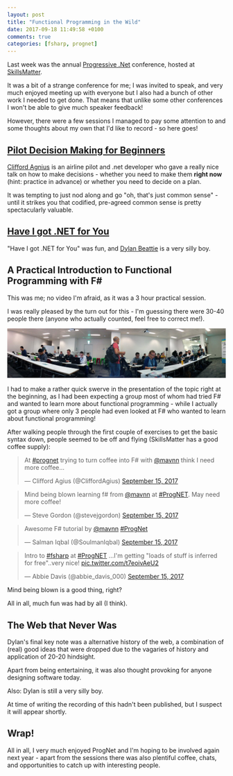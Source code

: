 ```yaml
---
layout: post
title: "Functional Programming in the Wild"
date: 2017-09-18 11:49:58 +0100
comments: true
categories: [fsharp, prognet]
---
```

Last week was the annual [Progressive .Net](https://skillsmatter.com/conferences/8268-progressive-dot-net-2017) conference, hosted at [SkillsMatter](https://skillsmatter.com).

It was a bit of a strange conference for me; I was invited to speak, and very much enjoyed meeting up with everyone but I also had a bunch of other work I needed to get done. That means that unlike some other conferences I won't be able to give much speaker feedback!

However, there were a few sessions I managed to pay some attention to and some thoughts about my own that I'd like to record - so here goes!

<!-- more -->

## [Pilot Decision Making for Beginners](https://skillsmatter.com/skillscasts/10458-pilot-decision-management#video)

[Clifford Agnius](https://twitter.com/CliffordAgius) is an airline pilot and .net developer who gave a really nice talk on how to make decisions - whether you need to make them **right now** (hint: practice in advance) or whether you need to decide on a plan.

It was tempting to just nod along and go "oh, that's just common sense" - until it strikes you that codified, pre-agreed common sense is pretty spectacularly valuable.

## [Have I got .NET for You](https://skillsmatter.com/skillscasts/10670-have-i-got-dot-net-for-you)

"Have I got .NET for You" was fun, and [Dylan Beattie](https://twitter.com/dylanbeattie) is a very silly boy.

<h2>A Practical Introduction to Functional Programming with F#</h2>

This was me; no video I'm afraid, as it was a 3 hour practical session.

I was really pleased by the turn out for this - I'm guessing there were 30-40 people there (anyone who actually counted, feel free to correct me!).

![View of the room filling up](/images/crowd_view.jpg)

I had to make a rather quick swerve in the presentation of the topic right at the beginning, as I had been expecting a group most of whom had tried F# and wanted to learn more about functional programming - while I actually got a group where only 3 people had even looked at F# who wanted to learn about functional programming!

After walking people through the first couple of exercises to get the basic syntax down, people seemed to be off and flying (SkillsMatter has a good coffee supply):

<blockquote class="twitter-tweet" data-partner="tweetdeck"><p lang="en" dir="ltr">At <a href="https://twitter.com/hashtag/prognet?src=hash">#prognet</a> trying to turn coffee into F# with <a href="https://twitter.com/mavnn">@mavnn</a> think I need more coffee...</p>&mdash; Clifford Agius (@CliffordAgius) <a href="https://twitter.com/CliffordAgius/status/908645096622522368">September 15, 2017</a></blockquote>

<blockquote class="twitter-tweet" data-partner="tweetdeck"><p lang="en" dir="ltr">Mind being blown learning f# from <a href="https://twitter.com/mavnn">@mavnn</a> at <a href="https://twitter.com/hashtag/ProgNET?src=hash">#ProgNET</a>. May need more coffee!</p>&mdash; Steve Gordon (@stevejgordon) <a href="https://twitter.com/stevejgordon/status/908635653675585536">September 15, 2017</a></blockquote>

<blockquote class="twitter-tweet" data-partner="tweetdeck"><p lang="en" dir="ltr">Awesome F# tutorial by <a href="https://twitter.com/mavnn">@mavnn</a> <a href="https://twitter.com/hashtag/ProgNet?src=hash">#ProgNet</a></p>&mdash; Salman Iqbal (@SoulmanIqbal) <a href="https://twitter.com/SoulmanIqbal/status/908638281201537024">September 15, 2017</a></blockquote>

<blockquote class="twitter-tweet" data-partner="tweetdeck"><p lang="en" dir="ltr">Intro to <a href="https://twitter.com/hashtag/fsharp?src=hash">#fsharp</a> at <a href="https://twitter.com/hashtag/ProgNET?src=hash">#ProgNET</a> ...I&#39;m getting &quot;loads of stuff is inferred for free&quot;..very nice! <a href="https://t.co/t7eoivAeU2">pic.twitter.com/t7eoivAeU2</a></p>&mdash; Abbie Davis (@abbie_davis_000) <a href="https://twitter.com/abbie_davis_000/status/908628569001267200">September 15, 2017</a></blockquote>
<script async src="//platform.twitter.com/widgets.js" charset="utf-8"></script>

Mind being blown is a good thing, right?

All in all, much fun was had by all (I think).

## The Web that Never Was

Dylan's final key note was a alternative history of the web, a combination of (real) good ideas that were dropped due to the vagaries of history and application of 20-20 hindsight.

Apart from being entertaining, it was also thought provoking for anyone designing software today.

Also: Dylan is still a very silly boy.

At time of writing the recording of this hadn't been published, but I suspect it will appear shortly.

## Wrap!

All in all, I very much enjoyed ProgNet and I'm hoping to be involved again next year - apart from the sessions there was also plentiful coffee, chats, and opportunities to catch up with interesting people.
